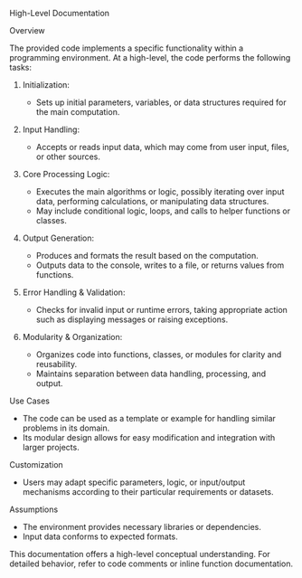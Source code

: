 High-Level Documentation

Overview

The provided code implements a specific functionality within a programming environment. At a high-level, the code performs the following tasks:

1. Initialization:  
   - Sets up initial parameters, variables, or data structures required for the main computation.

2. Input Handling:  
   - Accepts or reads input data, which may come from user input, files, or other sources.

3. Core Processing Logic:  
   - Executes the main algorithms or logic, possibly iterating over input data, performing calculations, or manipulating data structures.
   - May include conditional logic, loops, and calls to helper functions or classes.

4. Output Generation:  
   - Produces and formats the result based on the computation.
   - Outputs data to the console, writes to a file, or returns values from functions.

5. Error Handling & Validation:  
   - Checks for invalid input or runtime errors, taking appropriate action such as displaying messages or raising exceptions.

6. Modularity & Organization:  
   - Organizes code into functions, classes, or modules for clarity and reusability.
   - Maintains separation between data handling, processing, and output.

Use Cases

- The code can be used as a template or example for handling similar problems in its domain.
- Its modular design allows for easy modification and integration with larger projects.

Customization

- Users may adapt specific parameters, logic, or input/output mechanisms according to their particular requirements or datasets.

Assumptions

- The environment provides necessary libraries or dependencies.
- Input data conforms to expected formats.

This documentation offers a high-level conceptual understanding. For detailed behavior, refer to code comments or inline function documentation.